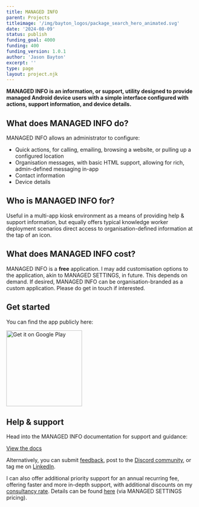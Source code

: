 ```yaml
---
title: MANAGED INFO
parent: Projects
titleimage: '/img/bayton_logos/package_search_hero_animated.svg'
date: '2024-08-09'
status: publish
funding_goal: 4000
funding: 400
funding_version: 1.0.1
author: 'Jason Bayton'
excerpt: ''
type: page
layout: project.njk
---
```

**MANAGED INFO is an information, or support, utility designed to provide managed Android device users with a simple interface configured with actions, support information, and device details.**

## What does MANAGED INFO do?

MANAGED INFO allows an administrator to configure:

- Quick actions, for calling, emailing, browsing a website, or pulling up a configured location
- Organisation messages, with basic HTML support, allowing for rich, admin-defined messaging in-app
- Contact information
- Device details

## Who is MANAGED INFO for?

Useful in a multi-app kiosk environment as a means of providing help & support information, but equally offers typical knowledge worker deployment scenarios direct access to organisation-defined information at the tap of an icon.

## What does MANAGED INFO cost?

MANAGED INFO is a **free** application. I may add customisation options to the application, akin to MANAGED SETTINGS, in future. This depends on demand. 
If desired, MANAGED INFO can be organisation-branded as a custom application. Please do get in touch if interested.

## Get started

You can find the app publicly here:

<a href='https://play.google.com/store/apps/details?id=org.bayton.managedinfo'><img alt='Get it on Google Play' src='https://play.google.com/intl/en_us/badges/static/images/badges/en_badge_web_generic.png' width="200px"/></a>

## Help & support

Head into the MANAGED INFO documentation for support and guidance:

<a class="button" href="support/">View the docs</a>

Alternatively, you can submit [feedback](https://docs.google.com/forms/d/e/1FAIpQLSdYQrOPM0dKwCmcSjfxgoK2rQvhQXXyw2pk9nMqYBn0F2IhRw/viewform?usp=sf_link), post to the [Discord community](https://discord.gg/7VzRZWVkht), or tag me on [LinkedIn](https://linkedin.com/in/jasonbayton). 

I can also offer additional priority support for an annual recurring fee, offering faster and more in-depth support, with additional discounts on my [consultancy rate](/support). Details can be found [here]([/projects/managed-settings/pricing/#support-priority-support) (via MANAGED SETTINGS pricing).